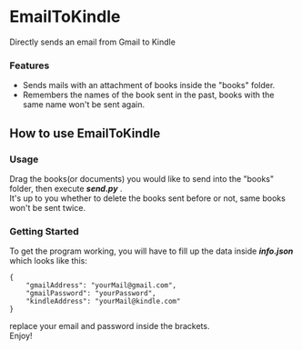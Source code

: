 # EmailToKindle
Directly sends an email from Gmail to Kindle 

### Features

* Sends mails with an attachment of books inside the "books" folder.
* Remembers the names of the book sent in the past, books with the same name won't be sent again. 

## How to use EmailToKindle

### Usage

Drag the books(or documents) you would like to send into the "books" folder, then execute _**send.py**_ .\
It's up to you whether to delete the books sent before or not, same books won't be sent twice.

### Getting Started

To get the program working, you will have to fill up the data inside _**info.json**_ which looks like this:
``` 
{
    "gmailAddress": "yourMail@gmail.com",
    "gmailPassword": "yourPassword",
    "kindleAddress": "yourMail@kindle.com"
}
```
replace your email and password inside the brackets.\
Enjoy!









